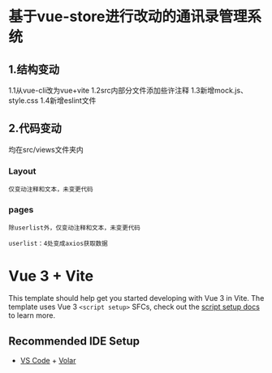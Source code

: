 # 基于vue-store进行改动的通讯录管理系统

## 1.结构变动

1.1从vue-cli改为vue+vite
1.2src内部分文件添加些许注释
1.3新增mock.js、style.css
1.4新增eslint文件

## 2.代码变动

均在src/views文件夹内

### Layout

```
仅变动注释和文本，未变更代码
```

### pages

```
除userlist外，仅变动注释和文本，未变更代码
```

```
userlist：4处变成axios获取数据
```




# Vue 3 + Vite

This template should help get you started developing with Vue 3 in Vite. The template uses Vue 3 `<script setup>` SFCs, check out the [script setup docs](https://v3.vuejs.org/api/sfc-script-setup.html#sfc-script-setup) to learn more.

## Recommended IDE Setup

- [VS Code](https://code.visualstudio.com/) + [Volar](https://marketplace.visualstudio.com/items?itemName=Vue.volar)
